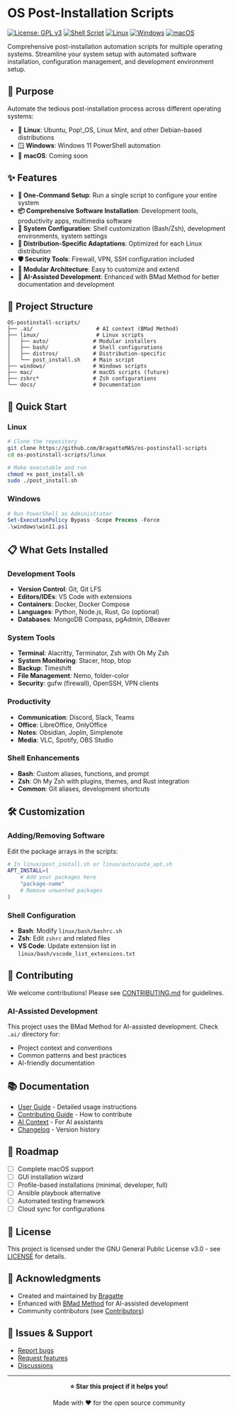 # OS Post-Installation Scripts

[![License: GPL v3](https://img.shields.io/badge/License-GPLv3-blue.svg)](LICENSE)
[![Shell Script](https://img.shields.io/badge/Shell-Bash-green.svg)](https://www.gnu.org/software/bash/)
[![Linux](https://img.shields.io/badge/OS-Linux-yellow.svg)](https://www.linux.org/)
[![Windows](https://img.shields.io/badge/OS-Windows-blue.svg)](https://www.microsoft.com/windows)
[![macOS](https://img.shields.io/badge/OS-macOS-black.svg)](https://www.apple.com/macos/)

Comprehensive post-installation automation scripts for multiple operating systems. Streamline your system setup with automated software installation, configuration management, and development environment setup.

## 🎯 Purpose

Automate the tedious post-installation process across different operating systems:
- 🐧 **Linux**: Ubuntu, Pop!_OS, Linux Mint, and other Debian-based distributions
- 🪟 **Windows**: Windows 11 PowerShell automation
- 🍎 **macOS**: Coming soon

## ✨ Features

- **🚀 One-Command Setup**: Run a single script to configure your entire system
- **📦 Comprehensive Software Installation**: Development tools, productivity apps, multimedia software
- **🔧 System Configuration**: Shell customization (Bash/Zsh), development environments, system settings
- **🎨 Distribution-Specific Adaptations**: Optimized for each Linux distribution
- **🛡️ Security Tools**: Firewall, VPN, SSH configuration included
- **🔄 Modular Architecture**: Easy to customize and extend
- **🤖 AI-Assisted Development**: Enhanced with BMad Method for better documentation and development

## 📁 Project Structure

```
OS-postinstall-scripts/
├── .ai/                    # AI context (BMad Method)
├── linux/                  # Linux scripts
│   ├── auto/              # Modular installers
│   ├── bash/              # Shell configurations
│   ├── distros/           # Distribution-specific
│   └── post_install.sh    # Main script
├── windows/               # Windows scripts
├── mac/                   # macOS scripts (future)
├── zshrc*                 # Zsh configurations
└── docs/                  # Documentation
```

## 🚀 Quick Start

### Linux

```bash
# Clone the repository
git clone https://github.com/BragatteMAS/os-postinstall-scripts
cd os-postinstall-scripts/linux

# Make executable and run
chmod +x post_install.sh
sudo ./post_install.sh
```

### Windows

```powershell
# Run PowerShell as Administrator
Set-ExecutionPolicy Bypass -Scope Process -Force
.\windows\win11.ps1
```

## 📋 What Gets Installed

### Development Tools
- **Version Control**: Git, Git LFS
- **Editors/IDEs**: VS Code with extensions
- **Containers**: Docker, Docker Compose
- **Languages**: Python, Node.js, Rust, Go (optional)
- **Databases**: MongoDB Compass, pgAdmin, DBeaver

### System Tools
- **Terminal**: Alacritty, Terminator, Zsh with Oh My Zsh
- **System Monitoring**: Stacer, htop, btop
- **Backup**: Timeshift
- **File Management**: Nemo, folder-color
- **Security**: gufw (firewall), OpenSSH, VPN clients

### Productivity
- **Communication**: Discord, Slack, Teams
- **Office**: LibreOffice, OnlyOffice
- **Notes**: Obsidian, Joplin, Simplenote
- **Media**: VLC, Spotify, OBS Studio

### Shell Enhancements
- **Bash**: Custom aliases, functions, and prompt
- **Zsh**: Oh My Zsh with plugins, themes, and Rust integration
- **Common**: Git aliases, development shortcuts

## 🛠️ Customization

### Adding/Removing Software

Edit the package arrays in the scripts:

```bash
# In linux/post_install.sh or linux/auto/auto_apt.sh
APT_INSTALL=(
    # Add your packages here
    "package-name"
    # Remove unwanted packages
)
```

### Shell Configuration

- **Bash**: Modify `linux/bash/bashrc.sh`
- **Zsh**: Edit `zshrc` and related files
- **VS Code**: Update extension list in `linux/bash/vscode_list_extensions.txt`

## 🤝 Contributing

We welcome contributions! Please see [CONTRIBUTING.md](CONTRIBUTING.md) for guidelines.

### AI-Assisted Development

This project uses the BMad Method for AI-assisted development. Check `.ai/` directory for:
- Project context and conventions
- Common patterns and best practices
- AI-friendly documentation

## 📚 Documentation

- [User Guide](docs/user-guide.md) - Detailed usage instructions
- [Contributing Guide](CONTRIBUTING.md) - How to contribute
- [AI Context](.ai/README.md) - For AI assistants
- [Changelog](CHANGELOG.md) - Version history

## 🔄 Roadmap

- [ ] Complete macOS support
- [ ] GUI installation wizard
- [ ] Profile-based installations (minimal, developer, full)
- [ ] Ansible playbook alternative
- [ ] Automated testing framework
- [ ] Cloud sync for configurations

## 📝 License

This project is licensed under the GNU General Public License v3.0 - see [LICENSE](LICENSE) for details.

## 👏 Acknowledgments

- Created and maintained by [Bragatte](https://github.com/BragatteMAS)
- Enhanced with [BMad Method](https://github.com/bmadcode/bmad-method) for AI-assisted development
- Community contributors (see [Contributors](https://github.com/BragatteMAS/os-postinstall-scripts/graphs/contributors))

## 🐛 Issues & Support

- [Report bugs](https://github.com/BragatteMAS/os-postinstall-scripts/issues)
- [Request features](https://github.com/BragatteMAS/os-postinstall-scripts/issues)
- [Discussions](https://github.com/BragatteMAS/os-postinstall-scripts/discussions)

---

<div align="center">
  
**⭐ Star this project if it helps you!**

Made with ❤️ for the open source community

</div>